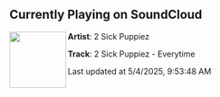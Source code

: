 ## Currently Playing on SoundCloud

[<img align="left" width="100" src="https://i1.sndcdn.com/artworks-0Pb0FyKwkTyqy1NY-hz3zbg-t500x500.png">](https://soundcloud.com/2sickpuppiez/everytime?in=saxurn/sets/wandering)

**Artist**: 2 Sick Puppiez 

**Track**: 2 Sick Puppiez - Everytime

Last updated at 5/4/2025, 9:53:48 AM
